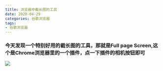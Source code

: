 ```yaml
---
title: 浏览器中截长图的工具
date: 2020-04-29
categories: 谷歌浏览器
tags: 
- 谷歌浏览器
---
```

### 今天发现一个特别好用的截长图的工具，那就是Full page Screen,这个是Chrome浏览器里的一个插件，点一下插件的相机按钮即可
![](https://gitee.com/justin2/pic/raw/master/20200429161815.png)
